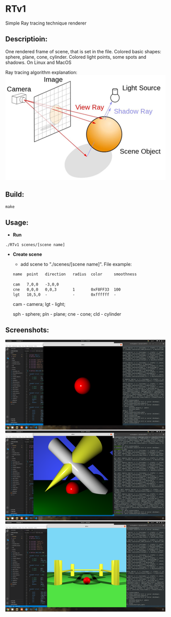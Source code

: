 # RTv1
Simple Ray tracing technique renderer

## Descriptioin:
One rendered frame of scene, that is set in the file. Colored basic shapes: sphere, plane, cone, cylinder. Colored light points, some spots and shadows. On Linux and MacOS

Ray tracing algorithm explanation:
<img src="pictures/ray-tracing-image-1.jpg" width="500">

## Build:
```
make
```

## Usage:
- **Run**
```
./RTv1 scenes/[scene name]
```
- **Create scene**
  - add scene to "./scenes/[scene name]". File example:
  ```
  name  point   direction   radius  color     smoothness

  cam   7,0,0   -3,0,0
  cne   0,0,0   0,0,3       1       0xF8FF33  100
  lgt   10,5,0  -           -       0xffffff  -
  ```
  cam - camera; lgt - light;
  
  sph - sphere; pln - plane; cne - cone; cld - cylinder

## Screenshots:
<img src="pictures/Screenshot from 2020-10-27 01-10-55.png" width="500">

<img src="pictures/Screenshot from 2020-10-27 01-09-19.png" width="500">

<img src="pictures/Screenshot from 2020-10-27 01-09-47.png" width="500">
